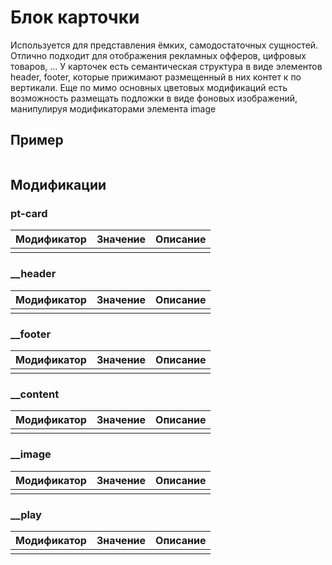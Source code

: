 # Блок карточки
Используется для представления ёмких, самодостаточных сущностей. Отлично подходит для отображения рекламных офферов, цифровых товаров, ... 
У карточек есть семантическая структура в виде элементов header, footer, которые прижимают размещенный в них контет к по вертикали. 
Еще по мимо основных цветовых модификаций есть возможность размещать подложки в виде фоновых изображений, манипулируя модификаторами элемента image

## Пример
```

```

## Модификации

### pt-card

| Модификатор | Значение                        | Описание                |  
| ----------- | ------------------------------- | ----------------------- |
|             |                                 |                         |

### __header

| Модификатор | Значение                        | Описание                |  
| ----------- | ------------------------------- | ----------------------- |
|             |                                 |                         |

### __footer

| Модификатор | Значение                        | Описание                |  
| ----------- | ------------------------------- | ----------------------- |
|             |                                 |                         |

### __content

| Модификатор | Значение                        | Описание                |  
| ----------- | ------------------------------- | ----------------------- |
|             |                                 |                         |

### __image

| Модификатор | Значение                        | Описание                |  
| ----------- | ------------------------------- | ----------------------- |
|             |                                 |                         |

### __play

| Модификатор | Значение                        | Описание                |  
| ----------- | ------------------------------- | ----------------------- |
|             |                                 |                         |


